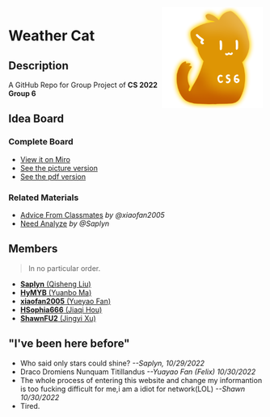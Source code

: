 <img src="assets\CS6_Icon.png" align=right />

# Weather Cat

## Description

A GitHub Repo for Group Project of **CS 2022 Group 6**

## Idea Board

### Complete Board

- [View it on Miro](https://miro.com/app/board/uXjVPKqB378=/?share_link_id=454153821692)
- [See the picture version](Idea_Board/idea_board-pic.jpg)
- [See the pdf version](Idea_Board/idea_board.pdf)

### Related Materials

- [Advice From Classmates](Idea_Board/Felix(Yueyao%20Fan)%20assignment(advice%20from%20classmates).doc) *by @xiaofan2005*
- [Need Analyze](Idea_Board/need_analyze-Saplyn.md) *by @Saplyn*

## Members

> In no particular order.

- [**Saplyn** (Qisheng Liu)](https://github.com/Saplyn)
- [**HyMYB** (Yuanbo Ma)](https://github.com/HyMYB)
- [**xiaofan2005** (Yueyao Fan)](https://github.com/xiaofan2005)
- [**HSophia666** (Jiaqi Hou)](https://github.com/HSophia666)
- [**ShawnFU2** (Jingyi Xu)](https://github.com/ShawnFU2)

## "I've been here before"

- Who said only stars could shine?  *--Saplyn, 10/29/2022*
- Draco Dromiens Nunquam Titillandus  *--Yuayao Fan (Felix) 10/30/2022*
- The whole process of entering this website and change my informantion is too fucking difficult for me,i am a idiot for network(LOL) *--Shawn 10/30/2022*
- Tired.
